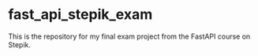 # fast_api_stepik_exam
This is the repository for my final exam project from the FastAPI course on Stepik.
